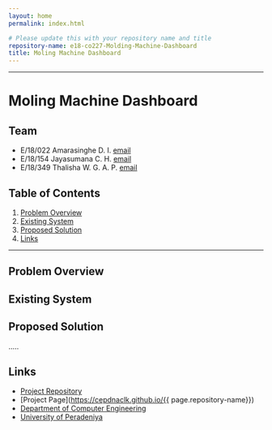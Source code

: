 ```yaml
---
layout: home
permalink: index.html

# Please update this with your repository name and title
repository-name: e18-co227-Molding-Machine-Dashboard
title: Moling Machine Dashboard
---
```

---
# Moling Machine Dashboard

## Team
-  E/18/022 Amarasinghe D. I. [email](mailto:e18022@eng.pdn.ac.lk)
-  E/18/154 Jayasumana C. H. [email](mailto:e18154@eng.pdn.ac.lk)
-  E/18/349 Thalisha W. G. A. P. [email](mailto:e18349@eng.pdn.ac.lk)

## Table of Contents
1. [Problem Overview](#Problem-Overview)
2. [Existing System](#Existing-System)
2. [Proposed Solution](#Proposed-Solution)
3. [Links](#links)

---

## Problem Overview



## Existing System


## Proposed Solution

.....

## Links

- [Project Repository](https://github.com/cepdnaclk/e18-co227-Molding-Machine-Dashboard)
- [Project Page](https://cepdnaclk.github.io/{{ page.repository-name}})
- [Department of Computer Engineering](http://www.ce.pdn.ac.lk/)
- [University of Peradeniya](https://eng.pdn.ac.lk/)


[//]: # (Please refer this to learn more about Markdown syntax)
[//]: # (https://github.com/adam-p/markdown-here/wiki/Markdown-Cheatsheet)
